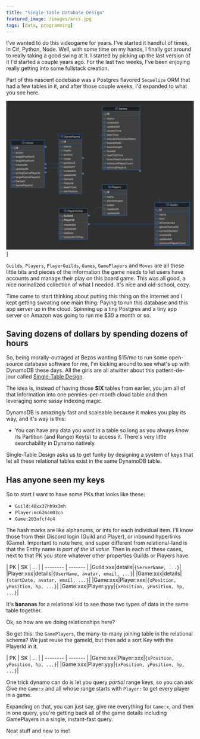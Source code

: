 ```yaml
---
title: "Single-Table Database Design"
featured_image: /images/arcs.jpg
tags: [data, programming]
---
```


I've wanted to do this videogame for years. I've started it handful of times, in C#, Python, Node. Well, with some time on my hands, I finally got around to really taking a good swing at it. I started by picking up the last version of it I'd started a couple years ago. For the last two weeks, I've been enjoying really getting into some fullstack creation.
<!--more--> 

Part of this nascent codebase was a Postgres flavored `Sequelize` ORM that had a few tables in it, and after those couple weeks, I'd expanded to what you see here. 

![Database diagram for Infight.io](/images/infightDbDiagram.png)]

`Guilds`, `Players`, `PlayerGuilds`, `Games`, `GamePlayers` and `Moves` are all these little bits and pieces of the information the game needs to let users have accounts and manage their play on this board game. This was all good, a nice normalized collection of what I needed. It's nice and old-school, cozy.

Time came to start thinking about putting this thing on the internet and I kept getting sweating one main thing: Paying to run this database and this app server up in the cloud. Spinning up a tiny Postgres and a tiny app server on Amazon was going to run me $30 a month or so. 

## Saving dozens of dollars by spending dozens of hours

So, being morally-outraged at Bezos wanting $15/mo to run some open-source database software for me, I'm kicking around to see what's up with DynamoDB these days. All the girls are all atwitter about this pattern-de-jour called [Single-Table Design](https://aws.amazon.com/blogs/compute/creating-a-single-table-design-with-amazon-dynamodb/).

The idea is, instead of having those **SIX** tables from earlier, you jam all of that information into one pennies-per-month cloud table and then leveraging some sassy indexing magic.

DynamoDB is amazingly fast and scaleable because it makes you play its way, and it's way is this:
  - You can have any data you want in a table so long as you always *know* its Partition (and Range) Key(s) to access it. There's very little searchability in Dynamo natively.

 Single-Table Design asks us to get funky by designing a system of keys that let all these relational tables exist in the same DynamoDB table. 

 ## Has anyone seen my keys
So to start I want to have some PKs that looks like these:

 - `Guild:48xx37hh9x3mh`
 - `Player:mc62mcm03cn`
 - `Game:203nfcf4c4`

The hash marks are like alphanums, or ints for each individual item. I'll know those from their Discord login (Guild and Player), or inbound hyperlinks (Game). Important to note here, and super different from relational-land is that the Entity name is _part of the id value_. Then in each of these cases, next to that PK you store whatever other properties Guilds or Players have.

| PK | SK | ... |
| -------- | ------- |
|Guild:xxx|details|`{ServerName, ...}`|
|Player:xxx|details|`{UserName, avatar, email, ...}`|
|Game:xxx|details|`{startDate, avatar, email, ...}`|
|Game:xxx|Player:xxx|`{xPosition, yPosition, hp, ...}`|
|Game:xxx|Player:yyy|`{xPosition, yPosition, hp, ...}`|

It's __bananas__ for a relational kid to see those two types of data in the same table together.

Ok, so how are we doing relationships here? 

So get this: the `GamePlayers`, the many-to-many joining table in the relational schema? We just reuse the gameId, but then add a sort Key with the PlayerId in it.

| PK | SK | ... |
| -------- | ------- |
|Game:xxx|Player:xxx|`{xPosition, yPosition, hp, ...}`|
|Game:xxx|Player:yyy|`{xPosition, yPosition, hp, ...}`|

One trick dynamo can do is let you query *partial* range keys, so you can ask Give me `Game:x` and all whose range starts with `Player:` to get every player in a game.

Expanding on that, you can just say, give me everything for `Game:x`, and then in one query, you're getting back all of the game details including GamePlayers in a single, instant-fast query.

Neat stuff and new to me!